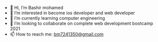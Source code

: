 - 👋 Hi, I’m Bashir mohamed
- 👀 I’m interested in become ios developer and web developer
- 🌱 I’m currently learning computer engineering
- 💞️ I’m looking to collaborate on complete web development bootcamp 2021
- 📫 How to reach me: bm7241350@gmail.com

<!---
Bash77/Bash77 is a ✨ special ✨ repository because its `README.md` (this file) appears on your GitHub profile.
You can click the Preview link to take a look at your changes.
--->
